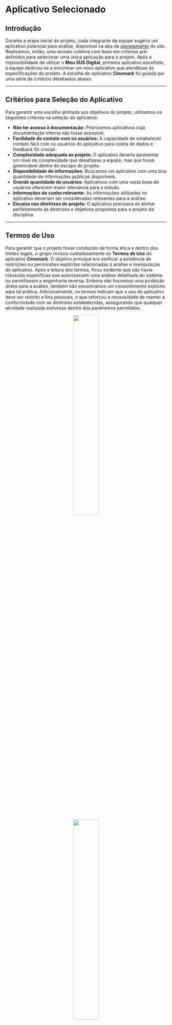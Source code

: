 # Aplicativo Selecionado

## Introdução
Durante a etapa inicial do projeto, cada integrante da equipe sugeriu um aplicativo potencial para análise, disponível na aba de [planejamento](https://requisitos-de-software.github.io/2025.1-Cinemark/planejamento/aplicativo/#aplicativos-considerados) do site. Realizamos, então, uma revisão coletiva com base em critérios pré-definidos para selecionar uma única aplicação para o projeto. Após a impossibilidade de utilizar o **Meu SUS Digital**, primeiro aplicativo escolhido, a equipe dedicou-se a encontrar um novo aplicativo que atendesse às especificações do projeto. A escolha do aplicativo **Cinemark** foi guiada por uma série de critérios detalhados abaixo.

---

## Critérios para Seleção do Aplicativo
Para garantir uma escolha alinhada aos objetivos do projeto, utilizamos os seguintes critérios na seleção do aplicativo:

* **Não ter acesso à documentação:** Priorizamos aplicativos cuja documentação interna não fosse acessível.
* **Facilidade de contato com os usuários:** A capacidade de estabelecer contato fácil com os usuários do aplicativo para coleta de dados e feedback foi crucial.
* **Complexidade adequada ao projeto:** O aplicativo deveria apresentar um nível de complexidade que desafiasse a equipe, mas que fosse gerenciável dentro do escopo do projeto.
* **Disponibilidade de informações:** Buscamos um aplicativo com uma boa quantidade de informações públicas disponíveis.
* **Grande quantidade de usuários:** Aplicativos com uma vasta base de usuários oferecem maior relevância para o estudo.
* **Informações de cunho relevante:** As informações utilizadas no aplicativo deveriam ser consideradas relevantes para a análise.
* **Encaixe nas diretrizes do projeto:** O aplicativo precisava se alinhar perfeitamente às diretrizes e objetivos propostos para o projeto da disciplina.

---

## Termos de Uso
Para garantir que o projeto fosse conduzido de forma ética e dentro dos limites legais, o grupo revisou cuidadosamente os **Termos de Uso** do aplicativo **Cinemark**. O objetivo principal era verificar a existência de restrições ou permissões explícitas relacionadas à análise e manipulação do aplicativo. Após a leitura dos termos, ficou evidente que não havia cláusulas específicas que autorizassem uma análise detalhada do sistema ou permitissem a engenharia reversa. Embora não houvesse uma proibição direta para a análise, também não encontramos um consentimento explícito para tal prática. Adicionalmente, os termos indicam que o uso do aplicativo deve ser restrito a fins pessoais, o que reforçou a necessidade de manter a conformidade com as diretrizes estabelecidas, assegurando que qualquer atividade realizada estivesse dentro dos parâmetros permitidos.

<p align="center"><a href="https://requisitos-de-software.github.io/2025.1-Cinemark/assets/termos_de_uso/um.png"><img src="https://requisitos-de-software.github.io/2025.1-Cinemark/assets/termos_de_uso/um.png" style="width: 40%"></a></p>
<p align="center"><a href="https://requisitos-de-software.github.io/2025.1-Cinemark/assets/termos_de_uso/dois.png"><img src="https://requisitos-de_software.github.io/2025.1-Cinemark/assets/termos_de_uso/dois.png" style="width: 40%"></a></p>
<p align="center"><a href="https://requisitos-de-software.github.io/2025.1-Cinemark/assets/termos_de_uso/tres.png"><img src="https://requisitos-de-software.github.io/2025.1-Cinemark/assets/termos_de_uso/tres.png" style="width: 40%"></a></p>
<p align="center"><a href="https://requisitos-de-software.github.io/2025.1-Cinemark/assets/termos_de_uso/quatro.png"><img src="https://requisitos-de-software.github.io/2025.1-Cinemark/assets/termos_de_uso/quatro.png" style="width: 40%"></a></p>
<p align="center"><a href="https://requisitos-de-software.github.io/2025.1-Cinemark/assets/termos_de_uso/cinco.png"><img src="https://requisitos-de-software.github.io/2025.1-Cinemark/assets/termos_de_uso/cinco.png" style="width: 40%"></a></p>
<p align="center"><a href="https://requisitos-de-software.github.io/2025.1-Cinemark/assets/termos_de_uso/seis.png"><img src="https://requisitos-de-software.github.io/2025.1-Cinemark/assets/termos_de_uso/seis.png" style="width: 40%"></a></p>
<p align="center"><a href="https://requisitos-de-software.github.io/2025.1-Cinemark/assets/termos_de_uso/sete.png"><img src="https://requisitos-de-software.github.io/2025.1-Cinemark/assets/termos_de_uso/sete.png" style="width: 40%"></a></p>
<p align="center"><a href="https://requisitos-de-software.github.io/2025.1-Cinemark/assets/termos_de_uso/oito.png"><img src="https://requisitos-de-software.github.io/2025.1-Cinemark/assets/termos_de_uso/oito.png" style="width: 40%"></a></p>
<p align="center"><a href="https://requisitos-de-software.github.io/2025.1-Cinemark/assets/termos_de_uso/nove.png"><img src="https://requisitos-de-software.github.io/2025.1-Cinemark/assets/termos_de_uso/nove.png" style="width: 40%"></a></p>
<p align="center"><a href="https://requisitos-de-software.github.io/2025.1-Cinemark/assets/termos_de_uso/dez.png"><img src="https://requisitos-de-software.github.io/2025.1-Cinemark/assets/termos_de_uso/dez.png" style="width: 40%"></a></p>

O arquivo para download com os Termos de Uso completos na data atual pode ser visualizado ao clicar [neste link](../entrega1/Copia_termosCinemark.pdf).

---

## Conclusão

A escolha do aplicativo para o desenvolvimento do projeto é uma etapa crucial na disciplina de Requisitos. Todo o trabalho do semestre será fundamentado no aplicativo selecionado, o que ressalta a importância de uma escolha cuidadosa, baseada em critérios sólidos. Com a experiência adquirida nesta disciplina, recomendamos atenção especial à **disponibilidade do público-alvo** e à análise detalhada dos **termos de uso** do sistema. Isso é fundamental para verificar se a realização de engenharia reversa é permitida, evitando a necessidade de trocar a aplicação no meio do semestre e garantindo a conformidade ética e legal do projeto.

---
## Histórico de Versão

| Versão | Data          | Descrição                          | Autor(es)     |  Revisor(es)  |
| ------ | ------------- | ---------------------------------- | ------------- | ------------- |
| `1.0`  |  01/07/2025 |  Criação do Documento | [Davi Camilo](https://github.com/Davicamilo23)  | [Gabriel Castelo](https://github.com/GabrielCastelo-31) |
| `1.1`  |  07/07/2025 |  Adição das informações no documento(Introdução, Critérios, Termos de Uso e Conclusão) | [Arthur Evangelista](https://github.com/arthurevg)  | [Tiago Antunes Balieiro](https://github.com/tiagobalieiro) |
